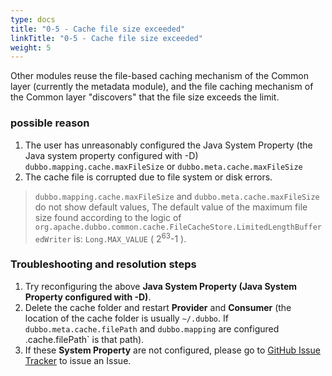 ```yaml
---
type: docs
title: "0-5 - Cache file size exceeded"
linkTitle: "0-5 - Cache file size exceeded"
weight: 5
---
```

Other modules reuse the file-based caching mechanism of the Common layer (currently the metadata module), and the file caching mechanism of the Common layer "discovers" that the file size exceeds the limit.


### possible reason
1. The user has unreasonably configured the Java System Property (the Java system property configured with -D) `dubbo.mapping.cache.maxFileSize` or `dubbo.meta.cache.maxFileSize`
2. The cache file is corrupted due to file system or disk errors.


> `dubbo.mapping.cache.maxFileSize` and `dubbo.meta.cache.maxFileSize` do not show default values,
The default value of the maximum file size found according to the logic of `org.apache.dubbo.common.cache.FileCacheStore.LimitedLengthBufferedWriter` is: `Long.MAX_VALUE` ( 2<sup>63</sup>-1 ).



### Troubleshooting and resolution steps
1. Try reconfiguring the above **Java System Property (Java System Property configured with -D)**.
2. Delete the cache folder and restart **Provider** and **Consumer** (the location of the cache folder is usually `~/.dubbo`. If `dubbo.meta.cache.filePath` and `dubbo.mapping` are configured .cache.filePath` is that path).
3. If these **System Property** are not configured, please go to [GitHub Issue Tracker](https://github.com/apache/dubbo/issues) to issue an Issue.